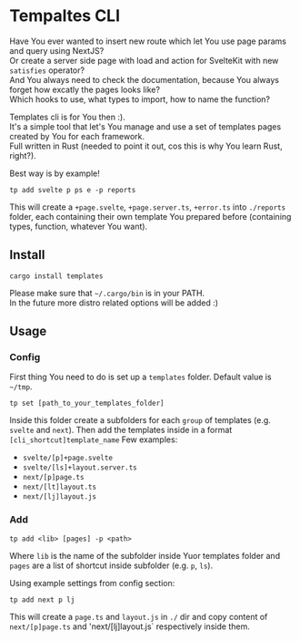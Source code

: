 # Tempaltes CLI

Have You ever wanted to insert new route which let You use page params and query using NextJS?  
Or create a server side page with load and action for SvelteKit with new `satisfies` operator?  
And You always need to check the documentation, because You always forget how excatly the pages looks like?  
Which hooks to use, what types to import, how to name the function?

Templates cli is for You then :).  
It's a simple tool that let's You manage and use a set of templates pages created by You for each framework.  
Full written in Rust (needed to point it out, cos this is why You learn Rust, right?).

Best way is by example!

```
tp add svelte p ps e -p reports
```

This will create a `+page.svelte`, `+page.server.ts`, `+error.ts` into `./reports` folder, each containing their own template You prepared before (containing types, function, whatever You want).

## Install

```
cargo install templates
```

Please make sure that `~/.cargo/bin` is in your PATH.  
In the future more distro related options will be added :)

## Usage

### Config

First thing You need to do is set up a `templates` folder. Default value is `~/tmp`.

```
tp set [path_to_your_templates_folder]
```

Inside this folder create a subfolders for each `group` of templates (e.g. `svelte` and `next`).
Then add the templates inside in a format `[cli_shortcut]template_name`
Few examples:

- `svelte/[p]+page.svelte`
- `svelte/[ls]+layout.server.ts`
- `next/[p]page.ts`
- `next/[lt]layout.ts`
- `next/[lj]layout.js`

### Add

```
tp add <lib> [pages] -p <path>
```

Where `lib` is the name of the subfolder inside Yuor templates folder and `pages` are a list of shortcut inside subfolder (e.g. `p`, `ls`).

Using example settings from config section:

```
tp add next p lj
```

This will create a `page.ts` and `layout.js` in `./` dir and copy content of `next/[p]page.ts` and 'next/[lj]layout.js` respectively inside them.
